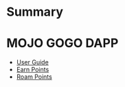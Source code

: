 # Summary

<!-- [Mojo Gogo Overview](README.md) -->

# MOJO GOGO DAPP
<!-- - [White Paper](chapters/white-paper.md) -->
- [User Guide](chapters/user-guide.md)
- [Earn Points](chapters/earn-points.md)
- [Roam Points](chapters/roam-points.md)

<!-- # LINKS
- [Official Website]() -->